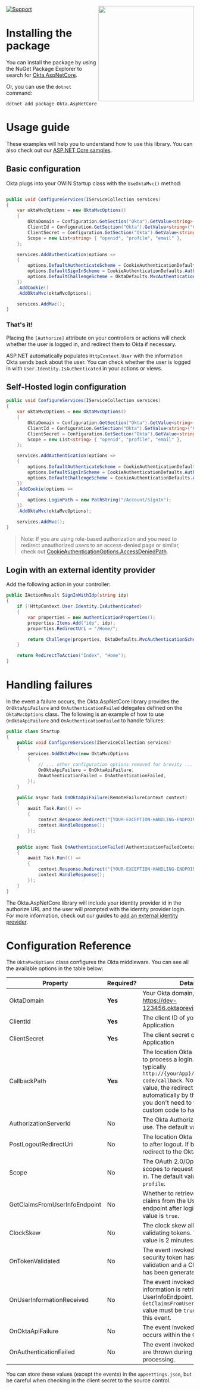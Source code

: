 [<img src="https://devforum.okta.com/uploads/oktadev/original/1X/bf54a16b5fda189e4ad2706fb57cbb7a1e5b8deb.png" align="right" width="256px"/>](https://devforum.okta.com/)

[![Support](https://img.shields.io/badge/support-Developer%20Forum-blue.svg)](https://devforum.okta.com/)

# Installing the package

You can install the package by using the NuGet Package Explorer to search for [Okta.AspNetCore](https://nuget.org/packages/Okta.AspNetCore).

Or, you can use the `dotnet` command:

```
dotnet add package Okta.AspNetCore
```

# Usage guide

These examples will help you to understand how to use this library. You can also check out our [ASP.NET Core samples](https://github.com/okta/samples-aspnetcore).

## Basic configuration

Okta plugs into your OWIN Startup class with the `UseOktaMvc()` method:

```csharp

public void ConfigureServices(IServiceCollection services)
{
    var oktaMvcOptions = new OktaMvcOptions()
    {
        OktaDomain = Configuration.GetSection("Okta").GetValue<string>("OktaDomain"),
        ClientId = Configuration.GetSection("Okta").GetValue<string>("ClientId"),
        ClientSecret = Configuration.GetSection("Okta").GetValue<string>("ClientSecret"),
        Scope = new List<string> { "openid", "profile", "email" },
    };

    services.AddAuthentication(options =>
    {
        options.DefaultAuthenticateScheme = CookieAuthenticationDefaults.AuthenticationScheme;
        options.DefaultSignInScheme = CookieAuthenticationDefaults.AuthenticationScheme;
        options.DefaultChallengeScheme = OktaDefaults.MvcAuthenticationScheme;
    })
    .AddCookie()
    .AddOktaMvc(oktaMvcOptions);

    services.AddMvc();
}
```

### That's it!

Placing the `[Authorize]` attribute on your controllers or actions will check whether the user is logged in, and redirect them to Okta if necessary.

ASP.NET automatically populates `HttpContext.User` with the information Okta sends back about the user. You can check whether the user is logged in with `User.Identity.IsAuthenticated` in your actions or views.

## Self-Hosted login configuration

```csharp
public void ConfigureServices(IServiceCollection services)
{
    var oktaMvcOptions = new OktaMvcOptions()
    {
        OktaDomain = Configuration.GetSection("Okta").GetValue<string>("OktaDomain"),
        ClientId = Configuration.GetSection("Okta").GetValue<string>("ClientId"),
        ClientSecret = Configuration.GetSection("Okta").GetValue<string>("ClientSecret"),
        Scope = new List<string> { "openid", "profile", "email" },
    };

    services.AddAuthentication(options =>
    {
        options.DefaultAuthenticateScheme = CookieAuthenticationDefaults.AuthenticationScheme;
        options.DefaultSignInScheme = CookieAuthenticationDefaults.AuthenticationScheme;
        options.DefaultChallengeScheme = CookieAuthenticationDefaults.AuthenticationScheme;
    })
    .AddCookie(options =>
    {
        options.LoginPath = new PathString("/Account/SignIn");
    })
    .AddOktaMvc(oktaMvcOptions);

    services.AddMvc();
}
```
> Note: If you are using role-based authorization and you need to redirect unauthorized users to an access-denied page or similar, check out [CookieAuthenticationOptions.AccessDeniedPath](https://docs.microsoft.com/en-us/dotnet/api/microsoft.aspnetcore.authentication.cookies.cookieauthenticationoptions.accessdeniedpath?view=aspnetcore-2.2).

## Login with an external identity provider

Add the following action in your controller: 

```csharp
public IActionResult SignInWithIdp(string idp)
{
    if (!HttpContext.User.Identity.IsAuthenticated)
    {
        var properties = new AuthenticationProperties();
        properties.Items.Add("idp", idp);
        properties.RedirectUri = "/Home/";

        return Challenge(properties, OktaDefaults.MvcAuthenticationScheme);
    }

    return RedirectToAction("Index", "Home");
}
```

# Handling failures

In the event a failure occurs, the Okta.AspNetCore library provides the `OnOktaApiFailure` and `OnAuthenticationFailed` delegates defined on the `OktaMvcOptions` class. The following is an example of how to use `OnOktaApiFailure` and `OnAuthenticationFailed` to handle failures:

```csharp
public class Startup
{
    public void ConfigureServices(IServiceCollection services)
    {
        services.AddOktaMvc(new OktaMvcOptions
        {
            // ... other configuration options removed for brevity ...
            OnOktaApiFailure = OnOktaApiFailure,
            OnAuthenticationFailed = OnAuthenticationFailed,
        });
    }

    public async Task OnOktaApiFailure(RemoteFailureContext context)
    {
        await Task.Run(() =>
        {
            context.Response.Redirect("{YOUR-EXCEPTION-HANDLING-ENDPOINT}?message=" + context.Failure.Message);
            context.HandleResponse();
        });
    }

    public async Task OnAuthenticationFailed(AuthenticationFailedContext context)
    {
        await Task.Run(() =>
        {
            context.Response.Redirect("{YOUR-EXCEPTION-HANDLING-ENDPOINT}?message=" + context.Exception.Message);
            context.HandleResponse();
        });
    }
}
```

The Okta.AspNetCore library will include your identity provider id in the authorize URL and the user will prompted with the identity provider login. For more information, check out our guides to [add an external identity provider](https://developer.okta.com/docs/guides/add-an-external-idp/).

# Configuration Reference 

The `OktaMvcOptions` class configures the Okta middleware. You can see all the available options in the table below:


| Property                  | Required?    | Details                         |
|---------------------------|--------------|---------------------------------|
| OktaDomain                    | **Yes**      | Your Okta domain, i.e https://dev-123456.oktapreview.com  | 
| ClientId                  | **Yes**      | The client ID of your Okta Application |
| ClientSecret              | **Yes**      | The client secret of your Okta Application |
| CallbackPath               | **Yes**      | The location Okta should redirect to process a login. This is typically `http://{yourApp}/authorization-code/callback`. No matter the value, the redirect is handled automatically by this package, so you don't need to write any custom code to handle this route. |
| AuthorizationServerId     | No           | The Okta Authorization Server to use. The default value is `default`. |
| PostLogoutRedirectUri     | No           | The location Okta should redirect to after logout. If blank, Okta will redirect to the Okta login page. |
| Scope                     | No           | The OAuth 2.0/OpenID Connect scopes to request when logging in. The default value is `openid profile`. |
| GetClaimsFromUserInfoEndpoint | No       | Whether to retrieve additional claims from the UserInfo endpoint after login. The default value is `true`. |
| ClockSkew                 | No           | The clock skew allowed when validating tokens. The default value is 2 minutes. |
| OnTokenValidated                 | No           | The event invoked after the security token has passed validation and a ClaimsIdentity has been generated. |
| OnUserInformationReceived                 | No           | The event invoked when user information is retrieved from the UserInfoEndpoint. The `GetClaimsFromUserInfoEndpoint` value must be `true` when using this event. |
| OnOktaApiFailure          | No           | The event invoked when a failure occurs within the Okta API. |
| OnAuthenticationFailed    | No           | The event invoked if exceptions are thrown during request processing. |

You can store these values (except the events) in the `appsettings.json`, but be careful when checking in the client secret to the source control.
